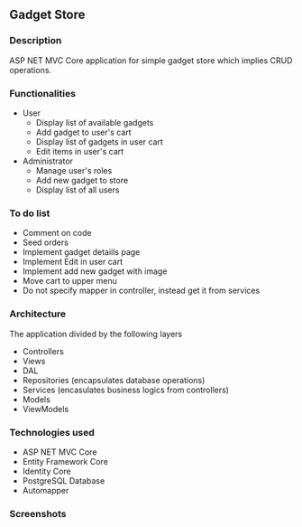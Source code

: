 ## Gadget Store

### Description

ASP NET MVC Core application for simple gadget store which implies CRUD operations.

### Functionalities

- User
  - Display list of available gadgets
  - Add gadget to user's cart
  - Display list of gadgets in user cart
  - Edit items in user's cart
- Administrator
  - Manage user's roles
  - Add new gadget to store
  - Display list of all users
  
### To do list

- Comment on code
- Seed orders
- Implement gadget detaiils page
- Implement Edit in user cart
- Implement add new gadget with image
- Move cart to upper menu
- Do not specify mapper in controller, instead get it from services

### Architecture

The application divided by the following layers

- Controllers
- Views
- DAL
- Repositories (encapsulates database operations)
- Services (encasulates business logics from controllers)
- Models
- ViewModels

### Technologies used

- ASP NET MVC Core
- Entity Framework Core
- Identity Core
- PostgreSQL Database
- Automapper

### Screenshots